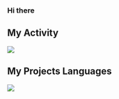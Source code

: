 ### Hi there

## My Activity
<img src="https://github-readme-stats.vercel.app/api?username=yasinkarimzadehgh&show_icons=true&theme=dark"/>

## My Projects Languages
<img src="https://github-readme-stats.vercel.app/api/top-langs/?username=yasinkarimzadehgh&hide_progress=true"/>
